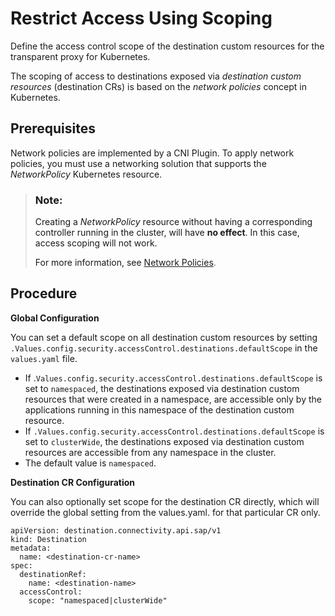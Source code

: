 <!-- loiobd47cbece15b4dd6aefbd5c53ff27371 -->

# Restrict Access Using Scoping

Define the access control scope of the destination custom resources for the transparent proxy for Kubernetes.

The scoping of access to destinations exposed via *destination custom resources* \(destination CRs\) is based on the *network policies* concept in Kubernetes.



<a name="loiobd47cbece15b4dd6aefbd5c53ff27371__section_qcc_vm2_vwb"/>

## Prerequisites

Network policies are implemented by a CNI Plugin. To apply network policies, you must use a networking solution that supports the *NetworkPolicy* Kubernetes resource.

> ### Note:  
> Creating a *NetworkPolicy* resource without having a corresponding controller running in the cluster, will have **no effect**. In this case, access scoping will not work.
> 
> For more information, see [Network Policies](https://kubernetes.io/docs/concepts/services-networking/network-policies/).



<a name="loiobd47cbece15b4dd6aefbd5c53ff27371__section_uss_5m2_vwb"/>

## Procedure

**Global Configuration**

You can set a default scope on all destination custom resources by setting `.Values.config.security.accessControl.destinations.defaultScope` in the `values.yaml` file.

-   If .`Values.config.security.accessControl.destinations.defaultScope` is set to `namespaced`, the destinations exposed via destination custom resources that were created in a namespace, are accessible only by the applications running in this namespace of the destination custom resource.
-   If `.Values.config.security.accessControl.destinations.defaultScope` is set to `clusterWide`, the destinations exposed via destination custom resources are accessible from any namespace in the cluster.
-   The default value is `namespaced`.

**Destination CR Configuration**

You can also optionally set scope for the destination CR directly, which will override the global setting from the values.yaml. for that particular CR only.

```
apiVersion: destination.connectivity.api.sap/v1
kind: Destination
metadata:
  name: <destination-cr-name>
spec: 
  destinationRef:
    name: <destination-name>
  accessControl:
    scope: "namespaced|clusterWide"
```

